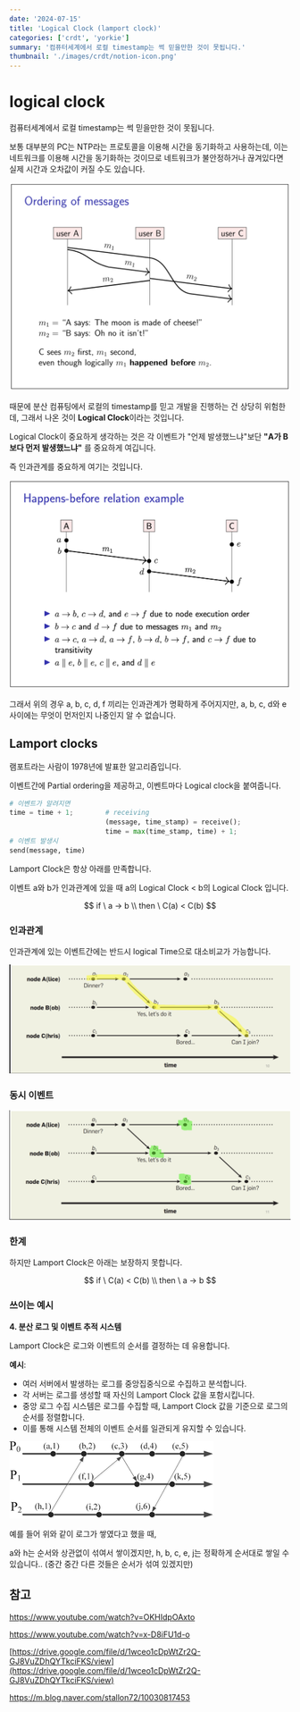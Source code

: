 ```yaml
---
date: '2024-07-15'
title: 'Logical Clock (lamport clock)'
categories: ['crdt', 'yorkie']
summary: '컴퓨터세계에서 로컬 timestamp는 썩 믿을만한 것이 못됩니다.'
thumbnail: './images/crdt/notion-icon.png'
---
```


# logical clock

컴퓨터세계에서 로컬 timestamp는 썩 믿을만한 것이 못됩니다.

보통 대부분의 PC는 NTP라는 프로토콜을 이용해 시간을 동기화하고 사용하는데, 이는 네트워크를 이용해 시간을 동기화하는 것이므로 네트워크가 불안정하거나 끊겨있다면 실제 시간과 오차값이 커질 수도 있습니다.

![Untitled](images/logical_clock/Untitled.png)

때문에 분산 컴퓨팅에서 로컬의 timestamp를 믿고 개발을 진행하는 건 상당히 위험한데, 그래서 나온 것이 **Logical Clock**이라는 것입니다.

Logical Clock이 중요하게 생각하는 것은 각 이벤트가 "언제 발생했느냐"보단 **"A가 B보다 먼저 발생했느냐"** 를 중요하게 여깁니다.

즉 인과관계를 중요하게 여기는 것입니다.

![Untitled](images/logical_clock/Untitled1.png)

그래서 위의 경우 a, b, c, d, f 끼리는 인과관계가 명확하게 주어지지만, a, b, c, d와 e 사이에는 무엇이 먼저인지 나중인지 알 수 없습니다.

## Lamport clocks

램포트라는 사람이 1978년에 발표한 알고리즘입니다.

이벤트간에 Partial ordering을 제공하고, 이벤트마다 Logical clock을 붙여줍니다.

```python
# 이벤트가 알려지면
time = time + 1;        # receiving
                        (message, time_stamp) = receive();
                        time = max(time_stamp, time) + 1;
# 이벤트 발생시
send(message, time)
```

Lamport Clock은 항상 아래를 만족합니다.

이벤트 a와 b가 인과관계에 있을 때 a의 Logical Clock <  b의 Logical Clock 입니다.

$$
if \ a → b \\
then \ C(a) < C(b)
$$

### 인과관계

인과관계에 있는 이벤트간에는 반드시 logical Time으로 대소비교가 가능합니다.

![Untitled](images/logical_clock/Untitled2.png)

### 동시 이벤트

![Untitled](images/logical_clock/Untitled3.png)

### 한계

하지만 Lamport Clock은 아래는 보장하지 못합니다.

$$
if \ C(a) < C(b) \\
then \ a → b
$$

### 쓰이는 예시

**4. 분산 로그 및 이벤트 추적 시스템**

Lamport Clock은 로그와 이벤트의 순서를 결정하는 데 유용합니다.

**예시**:

- 여러 서버에서 발생하는 로그를 중앙집중식으로 수집하고 분석합니다.
- 각 서버는 로그를 생성할 때 자신의 Lamport Clock 값을 포함시킵니다.
- 중앙 로그 수집 시스템은 로그를 수집할 때, Lamport Clock 값을 기준으로 로그의 순서를 정렬합니다.
- 이를 통해 시스템 전체의 이벤트 순서를 일관되게 유지할 수 있습니다.

![Untitled](images/logical_clock/Untitled4.png)

예를 들어 위와 같이 로그가 쌓였다고 했을 때,

a와 h는 순서와 상관없이 섞여서 쌓이겠지만, h, b, c, e, j는 정확하게 순서대로 쌓일 수 있습니다.. (중간 중간 다른 것들은 순서가 섞여 있겠지만)

## 참고

https://www.youtube.com/watch?v=OKHIdpOAxto

https://www.youtube.com/watch?v=x-D8iFU1d-o

[https://drive.google.com/file/d/1wceo1cDpWtZr2Q-GJ8VuZDhQYTkciFKS/view](https://drive.google.com/file/d/1wceo1cDpWtZr2Q-GJ8VuZDhQYTkciFKS/view)

https://m.blog.naver.com/stallon72/10030817453